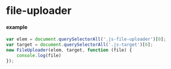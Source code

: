 # file-uploader

#### example

```js
var elem = document.querySelectorAll('.js-file-uploader')[0];
var target = document.querySelectorAll('.js-target')[0];
new FileUploader(elem, target, function (file) {
    console.log(file)
});
```